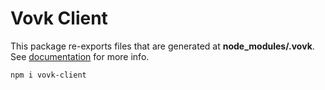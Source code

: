 # Vovk Client

This package re-exports files that are generated at **node_modules/.vovk**. See [documentation](https://vovk.dev/) for more info.

```
npm i vovk-client
```
